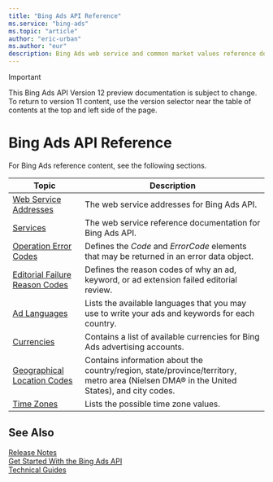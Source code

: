 ```yaml
---
title: "Bing Ads API Reference"
ms.service: "bing-ads"
ms.topic: "article"
author: "eric-urban"
ms.author: "eur"
description: Bing Ads web service and common market values reference documentation.
---
```

> [!IMPORTANT]
> This Bing Ads API Version 12 preview documentation is subject to change. To return to version 11 content, use the version selector near the table of contents at the top and left side of the page.

# Bing Ads API Reference
For Bing Ads reference content, see the following sections.

|Topic|Description|
|---------|---------------|
|[Web Service Addresses](web-service-addresses.md)|The web service addresses for Bing Ads API.|
|[Services](services.md)|The web service reference documentation for Bing Ads API.|
|[Operation Error Codes](operation-error-codes.md)|Defines the *Code* and *ErrorCode* elements that may be returned in an error data object.|
|[Editorial Failure Reason Codes](editorial-failure-reason-codes.md)|Defines the reason codes of why an ad, keyword, or ad extension failed editorial review.|
|[Ad Languages](ad-languages.md)|Lists the available languages that you may use to write your ads and keywords for each country.|
|[Currencies](currencies.md)|Contains a list of available currencies for Bing Ads advertising accounts.|
|[Geographical Location Codes](geographical-location-codes.md)|Contains information about the country/region, state/province/territory, metro area (Nielsen DMA® in the United States), and city codes.|
|[Time Zones](time-zones.md)|Lists the possible time zone values.|

## <a name="see-also"></a>See Also
[Release Notes](release-notes.md)  
[Get Started With the Bing Ads API](get-started.md)  
[Technical Guides](technical-guides.md)  


